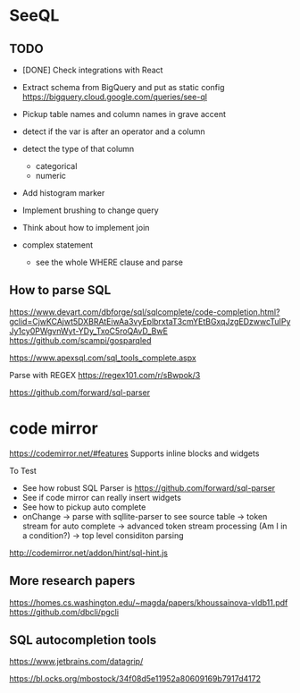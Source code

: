 # SeeQL


## TODO
* [DONE] Check integrations with React
* Extract schema from BigQuery and put as static config
  https://bigquery.cloud.google.com/queries/see-ql
  
* Pickup table names and column names in grave accent
* detect if the var is after an operator and a column
* detect the type of that column 
    - categorical
    - numeric
* Add histogram marker
* Implement brushing to change query
* Think about how to implement join
* complex statement
    - see the whole WHERE clause and parse

## How to parse SQL
https://www.devart.com/dbforge/sql/sqlcomplete/code-completion.html?gclid=CjwKCAjwt5DXBRAtEiwAa3vyEplbrxtaT3cmYEtBGxqJzgEDzwwcTuIPyJy1cy0PWgvnWyt-YDy_TxoC5roQAvD_BwE
https://github.com/scampi/gosparqled

https://www.apexsql.com/sql_tools_complete.aspx

Parse with REGEX
https://regex101.com/r/sBwpok/3

https://github.com/forward/sql-parser

# code mirror
https://codemirror.net/#features
Supports inline blocks and widgets

To Test
- See how robust SQL Parser is https://github.com/forward/sql-parser
- See if code mirror can really insert widgets
- See how to pickup auto complete
- onChange
    -> parse with sqllite-parser to see source table
    -> token stream for auto complete
    -> advanced token stream processing (Am I in a condition?)
    -> top level considiton parsing

http://codemirror.net/addon/hint/sql-hint.js

## More research papers
https://homes.cs.washington.edu/~magda/papers/khoussainova-vldb11.pdf
https://github.com/dbcli/pgcli

## SQL autocompletion tools
https://www.jetbrains.com/datagrip/

https://bl.ocks.org/mbostock/34f08d5e11952a80609169b7917d4172
